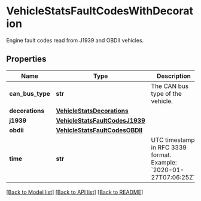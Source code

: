 # VehicleStatsFaultCodesWithDecoration

Engine fault codes read from J1939 and OBDII vehicles.
## Properties
Name | Type | Description | Notes
------------ | ------------- | ------------- | -------------
**can_bus_type** | **str** | The CAN bus type of the vehicle. | [optional] 
**decorations** | [**VehicleStatsDecorations**](VehicleStatsDecorations.md) |  | [optional] 
**j1939** | [**VehicleStatsFaultCodesJ1939**](VehicleStatsFaultCodesJ1939.md) |  | [optional] 
**obdii** | [**VehicleStatsFaultCodesOBDII**](VehicleStatsFaultCodesOBDII.md) |  | [optional] 
**time** | **str** | UTC timestamp in RFC 3339 format. Example: &#x60;2020-01-27T07:06:25Z&#x60;. | 

[[Back to Model list]](../README.md#documentation-for-models) [[Back to API list]](../README.md#documentation-for-api-endpoints) [[Back to README]](../README.md)


